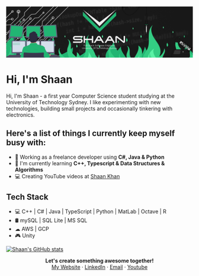 ![Header](Assets/Banner.png)

# Hi, I'm Shaan

Hi, I'm Shaan - a first year Computer Science student studying at the University of Technology Sydney. I like experimenting with new technologies, building small projects and occasionally tinkering with electronics.

## Here's a list of things I currently keep myself busy with:
* 🌱 Working as a freelance developer using **C#, Java & Python**
* 💼 I'm currently learning **C++, Typescript & Data Structures & Algorithms**
* 💻 Creating YouTube videos at [Shaan Khan](https://www.youtube.com/channel/UCWjh4p405vo_azo9IVrn4jA)

## Tech Stack
* 💻 C++ | C# | Java | TypeScript | Python | MatLab | Octave | R
* 🛢️ mySQL | SQL Lite | MS SQL
* ☁ AWS | GCP
* 🎮 Unity

[![Shaan's GitHub stats](https://github-readme-stats.vercel.app/api?username=ShaanCoding)](https://github.com/ShaanCoding)

<p align=center>
<b>Let's create something awesome together!</b> <br>
<a href="https://shaancoding.com/">My Website</a> · <a href="https://www.linkedin.com/in/shaancoding">LinkedIn</a> · <a href="mailto:shaankhan101@gmail.com">Email</a> · <a href="https://www.youtube.com/channel/UCWjh4p405vo_azo9IVrn4jA">Youtube</a>
</p>
